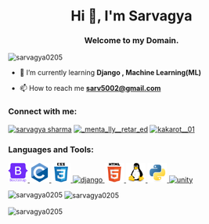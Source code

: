 <h1 align="center">Hi 👋, I'm Sarvagya</h1>
<h3 align="center">Welcome to my Domain.</h3>

<p align="left"> <img src="https://komarev.com/ghpvc/?username=sarvagya0205&label=Profile%20views&color=0e75b6&style=flat" alt="sarvagya0205" /> </p>

- 🌱 I’m currently learning **Django , Machine Learning(ML)**

- 📫 How to reach me **sarv5002@gmail.com**

<h3 align="left">Connect with me:</h3>
<p align="left">
<a href="https://linkedin.com/in/sarvagya sharma" target="blank"><img align="center" src="[https://raw.githubusercontent.com/rahuldkjain/github-profile-readme-generator/master/src/images/icons/Social/linked-in-alt.svg](https://www.google.com/url?sa=i&url=https%3A%2F%2Fgithub.com%2FAnmol-Baranwal%2FCool-GIFs-For-GitHub&psig=AOvVaw2n_myF5Scsh0ipp9QUs5jm&ust=1711644230816000&source=images&cd=vfe&opi=89978449&ved=0CBEQjRxqFwoTCJC4vePxlIUDFQAAAAAdAAAAABAs)" alt="sarvagya sharma" height="30" width="40" /></a>
<a href="https://instagram.com/_menta_lly__retar_ed" target="blank"><img align="center" src="https://raw.githubusercontent.com/rahuldkjain/github-profile-readme-generator/master/src/images/icons/Social/instagram.svg" alt="_menta_lly__retar_ed" height="30" width="40" /></a>
<a href="https://discord.gg/kakarot__01" target="blank"><img align="center" src="https://raw.githubusercontent.com/rahuldkjain/github-profile-readme-generator/master/src/images/icons/Social/discord.svg" alt="kakarot__01" height="30" width="40" /></a>
</p>

<h3 align="left">Languages and Tools:</h3>
<p align="left"> <a href="https://getbootstrap.com" target="_blank" rel="noreferrer"> <img src="https://raw.githubusercontent.com/devicons/devicon/master/icons/bootstrap/bootstrap-plain-wordmark.svg" alt="bootstrap" width="40" height="40"/> </a> <a href="https://www.cprogramming.com/" target="_blank" rel="noreferrer"> <img src="https://raw.githubusercontent.com/devicons/devicon/master/icons/c/c-original.svg" alt="c" width="40" height="40"/> </a> <a href="https://www.w3schools.com/css/" target="_blank" rel="noreferrer"> <img src="https://raw.githubusercontent.com/devicons/devicon/master/icons/css3/css3-original-wordmark.svg" alt="css3" width="40" height="40"/> </a> <a href="https://www.djangoproject.com/" target="_blank" rel="noreferrer"> <img src="https://cdn.worldvectorlogo.com/logos/django.svg" alt="django" width="40" height="40"/> </a> <a href="https://www.w3.org/html/" target="_blank" rel="noreferrer"> <img src="https://raw.githubusercontent.com/devicons/devicon/master/icons/html5/html5-original-wordmark.svg" alt="html5" width="40" height="40"/> </a> <a href="https://www.linux.org/" target="_blank" rel="noreferrer"> <img src="https://raw.githubusercontent.com/devicons/devicon/master/icons/linux/linux-original.svg" alt="linux" width="40" height="40"/> </a> <a href="https://www.python.org" target="_blank" rel="noreferrer"> <img src="https://raw.githubusercontent.com/devicons/devicon/master/icons/python/python-original.svg" alt="python" width="40" height="40"/> </a> <a href="https://unity.com/" target="_blank" rel="noreferrer"> <img src="https://www.vectorlogo.zone/logos/unity3d/unity3d-icon.svg" alt="unity" width="40" height="40"/> </a> </p>

<p><img align="left" src="https://github-readme-stats.vercel.app/api/top-langs?username=sarvagya0205&show_icons=true&locale=en&layout=compact" alt="sarvagya0205" /></p>

<p>&nbsp;<img align="center" src="https://github-readme-stats.vercel.app/api?username=sarvagya0205&show_icons=true&locale=en" alt="sarvagya0205" /></p>

<p><img align="center" src="https://github-readme-streak-stats.herokuapp.com/?user=sarvagya0205&" alt="sarvagya0205" /></p>

